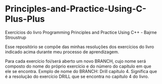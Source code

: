 # Principles-and-Practice-Using-C-Plus-Plus

Exercícios do livro Programming Principles and Practice Using C++ - Bajrne Stroustrup

Esse repositório se compõe das minhas resoluções dos exercícios do livro indicado acima durante meu processo de aprendizagem.

Para cada exercício foi/será aberto um novo BRANCH, cujo nome será composto do nome do próprio exercício e do número do capítulo em que ele se encontra.
Exmplo de nome do BRANCH: Drill capítulo 4. Significa que é a resolução do exercício DRILL que se encontra no capítulo 4 do livro.
